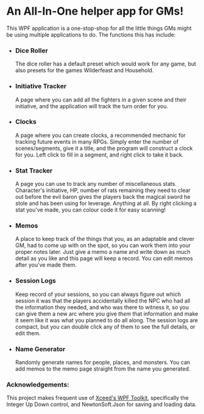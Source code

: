 # An All-In-One helper app for GMs!

This WPF application is a one-stop-shop for all the little things GMs might be using multiple applications to do. The functions this has include:

- ### Dice Roller
    The dice roller has a default preset which would work for any game, but also presets for the games Wilderfeast and Household.
- ### Initiative Tracker
    A page where you can add all the fighters in a given scene and their initiative, and the application will track the turn order for you.
- ### Clocks
    A page where you can create clocks, a recommended mechanic for tracking future events in many RPGs. Simply enter the number of scenes/segments, give it a title, and the program will construct a clock for you. Left click to fill in a segment, and right click to take it back.
- ### Stat Tracker
    A page you can use to track any number of miscellaneous stats. Character's initiative, HP, number of rats remaining they need to clear out before the evil baron gives the players back the magical sword he stole and has been using for leverage. Anything at all. By right clicking a stat you've made, you can colour code it for easy scanning!
- ### Memos
    A place to keep track of the things that you, as an adaptable and clever GM, had to come up with on the spot, so you can work them into your proper notes later. Just give a memo a name and write down as much detail as you like and this page will keep a record. You can edit memos after you've made them.
- ### Session Logs
    Keep record of your sessions, so you can always figure out which session it was that the players accidentally killed the NPC who had all the information they needed, and who was there to witness it, so you can give them a new arc where you give *them* that information and make it seem like it was what you planned to do all along. The session logs are compact, but you can double click any of them to see the full details, or edit them.
- ### Name Generator
    Randomly generate names for people, places, and monsters. You can add memos to the memo page straight from the name you generated.

### Acknowledgements:
This project makes frequent use of [Xceed's WPF Toolkit](https://github.com/xceedsoftware/wpftoolkit), specifically the Integer Up Down control, and NewtonSoft.Json for saving and loading data.
